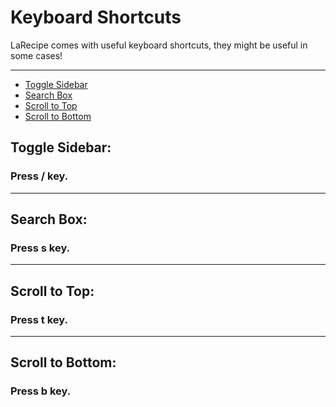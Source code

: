 # Keyboard Shortcuts

LaRecipe comes with useful keyboard shortcuts, they might be useful in some cases!

---

- [Toggle Sidebar](#toggle-sidebar)
- [Search Box](#search-box)
- [Scroll to Top](#scroll-to-top)
- [Scroll to Bottom](#scroll-to-bottom)

<a name="toggle-sidebar"></a>
## Toggle Sidebar:

### Press <larecipe-badge type="primary">/</larecipe-badge> key.

---

<a name="search-box"></a>
## Search Box:

### Press <larecipe-badge type="primary">s</larecipe-badge> key.

---

<a name="scroll-to-top"></a>
## Scroll to Top:

### Press <larecipe-badge type="primary">t</larecipe-badge> key.

---

<a name="scroll-to-bottom"></a>
## Scroll to Bottom:

### Press <larecipe-badge type="primary">b</larecipe-badge> key.
